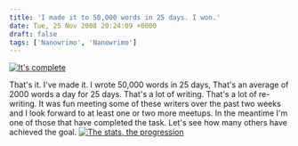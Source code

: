 ```yaml
---
title: 'I made it to 50,000 words in 25 days. I won.'
date: Tue, 25 Nov 2008 20:24:09 +0000
draft: false
tags: ['Nanowrimo', 'Nanowrimo']
---
```


[![It's complete](http://www.main-vision.com/richard/blog/wp-content/uploads/2008/11/you_won.png "I won")](http://www.main-vision.com/richard/blog/wp-content/uploads/2008/11/you_won.png)

That's it. I've made it. I wrote 50,000 words in 25 days, That's an average of 2000 words a day for 25 days. That's a lot of writing. That's a lot of re-writing. It was fun meeting some of these writers over the past two weeks and I look forward to at least one or two more meetups. In the meantime I'm one of those that have completed the task. Let's see how many others have achieved the goal. [![](http://www.main-vision.com/richard/blog/wp-content/uploads/2008/11/picture-15.png "The stats, the progression")](http://www.main-vision.com/richard/blog/wp-content/uploads/2008/11/picture-15.png)